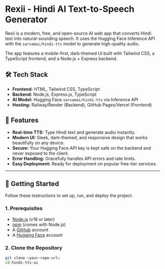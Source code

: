 # Rexii - Hindi AI Text-to-Speech Generator

Rexii is a modern, free, and open-source AI web app that converts Hindi text into natural-sounding speech. It uses the Hugging Face Inference API with the `sarvamai/hindi-tts` model to generate high-quality audio.

The app features a mobile-first, dark-themed UI built with Tailwind CSS, a TypeScript frontend, and a Node.js + Express backend.

 <!-- Placeholder image -->

## 🛠️ Tech Stack

- **Frontend:** HTML, Tailwind CSS, TypeScript
- **Backend:** Node.js, Express.js, TypeScript
- **AI Model:** Hugging Face `sarvamai/hindi-tts` via Inference API
- **Hosting:** Railway/Render (Backend), GitHub Pages/Vercel (Frontend)

## 🎯 Features

- **Real-time TTS:** Type Hindi text and generate audio instantly.
- **Modern UI:** Sleek, dark-themed, and responsive design that works beautifully on any device.
- **Secure:** Your Hugging Face API key is kept safe on the backend and never exposed to the client.
- **Error Handling:** Gracefully handles API errors and rate limits.
- **Easy Deployment:** Ready for deployment on popular free-tier services.

---

## 🚀 Getting Started

Follow these instructions to set up, run, and deploy the project.

### 1. Prerequisites

- [Node.js](https://nodejs.org/) (v18 or later)
- [npm](https://www.npmjs.com/) (comes with Node.js)
- A [GitHub](https://github.com/) account
- A [Hugging Face](https://huggingface.co/) account

### 2. Clone the Repository

```bash
git clone <your-repo-url>
cd hindi-tts-ai